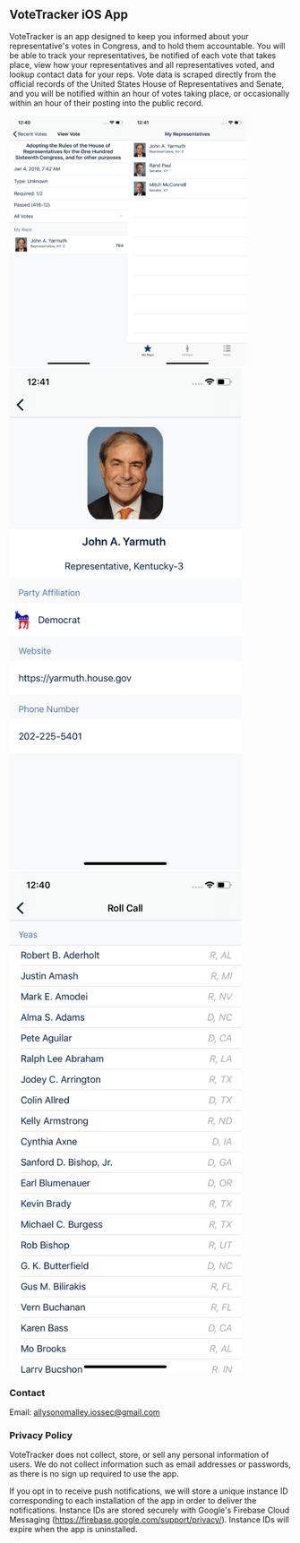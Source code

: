 ## VoteTracker iOS App

VoteTracker is an app designed to keep you informed about your representative's votes in Congress, and to hold them accountable. You will be able to track your representatives, be notified of each vote that takes place, view how your representatives and all representatives voted, and lookup contact data for your reps. Vote data is scraped directly from the official records of the United States House of Representatives and Senate, and you will be notified within an hour of votes taking place, or occasionally within an hour of their posting into the public record.

<img src="https://raw.githubusercontent.com/allyomalley/VoteTracker/master/vote.png" width="212" height="448" /><img src="https://raw.githubusercontent.com/allyomalley/VoteTracker/master/myreps.png" width="212" height="448" />
<img src="https://raw.githubusercontent.com/allyomalley/VoteTracker/master/repview.png" width="414" height="896" /><img src="https://raw.githubusercontent.com/allyomalley/VoteTracker/master/rollcall.png" width="414" height="896" />




### Contact

Email: allysonomalley.iossec@gmail.com


### Privacy Policy

VoteTracker does not collect, store, or sell any personal information of users. We do not collect information such as email addresses or passwords, as there is no sign up required to use the app.

If you opt in to receive push notifications, we will store a unique instance ID corresponding to each installation of the app in order to deliver the notifications. Instance IDs are stored securely with Google's Firebase Cloud Messaging (https://firebase.google.com/support/privacy/). Instance IDs will expire when the app is uninstalled.

